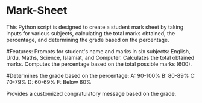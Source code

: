 # Mark-Sheet

This Python script is designed to create a student mark sheet by taking inputs for various subjects, calculating the total marks obtained, the percentage, and determining the grade based on the percentage.

#Features:
Prompts for student's name and marks in six subjects: English, Urdu, Maths, Science, Islamiat, and Computer.
Calculates the total obtained marks.
Computes the percentage based on the total possible marks (600).

#Determines the grade based on the percentage:
A: 90-100%
B: 80-89%
C: 70-79%
D: 60-69%
F: Below 60%

Provides a customized congratulatory message based on the grade.
